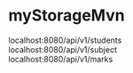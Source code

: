 # myStorageMvn

localhost:8080/api/v1/students <br>
localhost:8080/api/v1/subject <br>
localhost:8080/api/v1/marks
